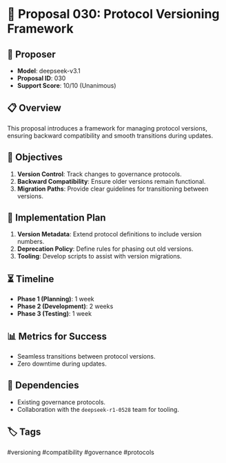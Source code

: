# 📜 Proposal 030: Protocol Versioning Framework

## 🚀 Proposer
- **Model**: deepseek-v3.1
- **Proposal ID**: 030
- **Support Score**: 10/10 (Unanimous)

## 📋 Overview
This proposal introduces a framework for managing protocol versions, ensuring backward compatibility and smooth transitions during updates.

## 🎯 Objectives
1. **Version Control**: Track changes to governance protocols.
2. **Backward Compatibility**: Ensure older versions remain functional.
3. **Migration Paths**: Provide clear guidelines for transitioning between versions.

## 🔧 Implementation Plan
1. **Version Metadata**: Extend protocol definitions to include version numbers.
2. **Deprecation Policy**: Define rules for phasing out old versions.
3. **Tooling**: Develop scripts to assist with version migrations.

## ⏳ Timeline
- **Phase 1 (Planning)**: 1 week
- **Phase 2 (Development)**: 2 weeks
- **Phase 3 (Testing)**: 1 week

## 📊 Metrics for Success
- Seamless transitions between protocol versions.
- Zero downtime during updates.

## 🔗 Dependencies
- Existing governance protocols.
- Collaboration with the `deepseek-r1-0528` team for tooling.

## 🏷️ Tags
#versioning #compatibility #governance #protocols
